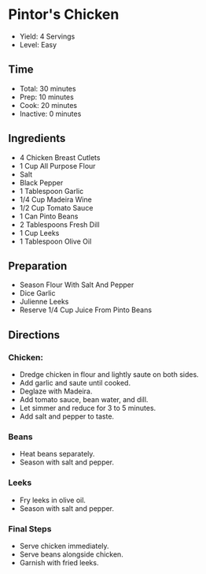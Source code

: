 # Pintor's Chicken

* Yield: 4 Servings
* Level: Easy

## Time

* Total: 30 minutes
* Prep: 10 minutes
* Cook: 20 minutes
* Inactive: 0 minutes

## Ingredients

* 4 Chicken Breast Cutlets
* 1 Cup All Purpose Flour
* Salt
* Black Pepper
* 1 Tablespoon Garlic
* 1/4 Cup Madeira Wine
* 1/2 Cup Tomato Sauce
* 1 Can Pinto Beans
* 2 Tablespoons Fresh Dill
* 1 Cup Leeks
* 1 Tablespoon Olive Oil

## Preparation

* Season Flour With Salt And Pepper
* Dice Garlic
* Julienne Leeks
* Reserve 1/4 Cup Juice From Pinto Beans

## Directions

### Chicken:

* Dredge chicken in flour and lightly saute on both sides.
* Add garlic and saute until cooked.
* Deglaze with Madeira.
* Add tomato sauce, bean water, and dill.
* Let simmer and reduce for 3 to 5 minutes.
* Add salt and pepper to taste.

### Beans

* Heat beans separately.
* Season with salt and pepper.

### Leeks

* Fry leeks in olive oil.
* Season with salt and pepper.

### Final Steps

* Serve chicken immediately.
* Serve beans alongside chicken.
* Garnish with fried leeks.